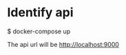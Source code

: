 # Identify api 

$ docker-compose up

The api url will be [http://localhost:9000](http://localhost:9000)
